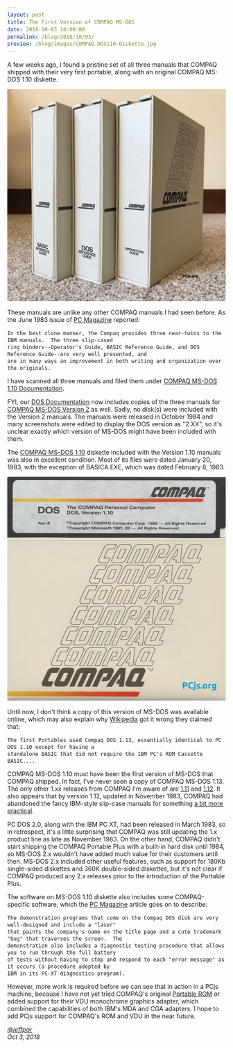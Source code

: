 ```yaml
---
layout: post
title: The First Version of COMPAQ MS-DOS
date: 2018-10-03 10:00:00
permalink: /blog/2018/10/03/
preview: /blog/images/COMPAQ-DOS110-Diskette.jpg
---
```


A few weeks ago, I found a pristine set of all three manuals that COMPAQ shipped with their very first portable,
along with an original COMPAQ MS-DOS 1.10 diskette.

[![COMPAQ MS-DOS 1.10 Manuals](/blog/images/COMPAQ-DOS110-Manuals.jpg)](/pubs/pc/software/dos/compaq/1.10/)

These manuals are unlike any other COMPAQ manuals I had seen before.  As the June 1983 issue of
[PC Magazine](https://books.google.com/books?id=14Kfbrc6cbAC&lpg=PA188&dq=pc%20magazine%20Compaq%20DOS%201.10&pg=PA186#v=onepage&q&f=false)
reported:

    In the best clone manner, the Compaq provides three near-twins to the IBM manuals.  The three slip-cased
    ring binders--Operator's Guide, BASIC Reference Guide, and DOS Reference Guide--are very well presented, and
    are in many ways an improvement in both writing and organization over the originals.

I have scanned all three manuals and filed them under [COMPAQ MS-DOS 1.10 Documentation](/pubs/pc/software/dos/compaq/1.10/).

FYI, our [DOS Documentation](/pubs/pc/software/dos/) now includes copies of the three manuals for
[COMPAQ MS-DOS Version 2](/pubs/pc/software/dos/compaq/2.xx) as well.  Sadly, no disk(s) were included
with the Version 2 manuals.  The manuals were released in October 1984 and many screenshots were edited to
display the DOS version as "2.XX", so it's unclear exactly which version of MS-DOS might have been included
with them.

The [COMPAQ MS-DOS 1.10](/disks/pcx86/dos/compaq/1.10/) diskette included with the Version 1.10 manuals was also
in excellent condition.  Most of its files were dated January 20, 1983, with the exception of BASICA.EXE, which
was dated February 8, 1983.

[![COMPAQ MS-DOS 1.10 Diskette](/blog/images/COMPAQ-DOS110-Diskette.jpg)](/disks/pcx86/dos/compaq/1.10/)

Until now, I don't think a copy of this version of MS-DOS was available online, which may also explain why
[Wikipedia](https://en.wikipedia.org/wiki/Compaq_Portable) got it wrong they claimed that:

    The first Portables used Compaq DOS 1.13, essentially identical to PC DOS 1.10 except for having a
    standalone BASIC that did not require the IBM PC's ROM Cassette BASIC....

COMPAQ MS-DOS 1.10 must have been the first version of MS-DOS that COMPAQ shipped.  In fact, I've never seen a copy
of COMPAQ MS-DOS 1.13.  The only other 1.xx releases from COMPAQ I'm aware of are [1.11](/disks/pcx86/dos/compaq/1.11/)
and [1.12](/disks/pcx86/dos/compaq/1.12/).  It also appears that by version 1.12, updated in November 1983, COMPAQ
had abandoned the fancy IBM-style slip-case manuals for something [a bit more practical](http://16bitos.com/112ms.htm).

PC DOS 2.0, along with the IBM PC XT, had been released in March 1983, so in retrospect, it's a little surprising
that COMPAQ was still updating the 1.x product line as late as November 1983.  On the other hand, COMPAQ didn't
start shipping the COMPAQ Portable Plus with a built-in hard disk until 1984, so MS-DOS 2.x wouldn't have added much
value for their customers until then.  MS-DOS 2.x included other useful features, such as support for 180Kb single-sided
diskettes and 360K double-sided diskettes, but it's not clear if COMPAQ produced any 2.x releases prior to the
introduction of the Portable Plus.

The software on MS-DOS 1.10 diskette also includes some COMPAQ-specific software, which the
[PC Magazine](https://books.google.com/books?id=14Kfbrc6cbAC&lpg=PA188&dq=pc%20magazine%20Compaq%20DOS%201.10&pg=PA192#v=onepage&q&f=false)
article goes on to describe:

    The demonstration programs that come on the Compaq DOS disk are very well-designed and include a "laser"
    that paints the company's name on the title page and a cute trademark "bug" that traverses the screen.  The
    demonstration also includes a diagnostic testing procedure that allows you to run through the full battery
    of tests without having to stop and respond to each "error message" as it occurs (a procedure adopted by
    IBM in its PC-XT diagnostics program).

However, more work is required before we can see that in action in a PCjs machine, because I have not yet tried
COMPAQ's original [Portable ROM](/devices/pcx86/rom/compaq/portable) or added support for their VDU monochrome
graphics adapter, which combined the capabilities of both IBM's MDA and CGA adapters.  I hope to add PCjs support
for COMPAQ's ROM and VDU in the near future.

*[@jeffpar](https://jeffpar.com)*  
*Oct 3, 2018*
